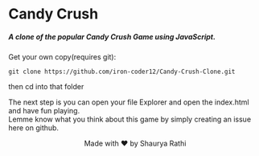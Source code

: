 # Candy Crush 
##### A clone of the popular Candy Crush Game using JavaScript.

Get your own copy(requires git):

```
git clone https://github.com/iron-coder12/Candy-Crush-Clone.git
```
then cd into that folder

The next step is you can open your file Explorer and open the index.html and have fun playing.
<br />
Lemme know what you think about this game by simply creating an issue here on github.

<p align="center">
  Made with ❤ by Shaurya Rathi
</p>


